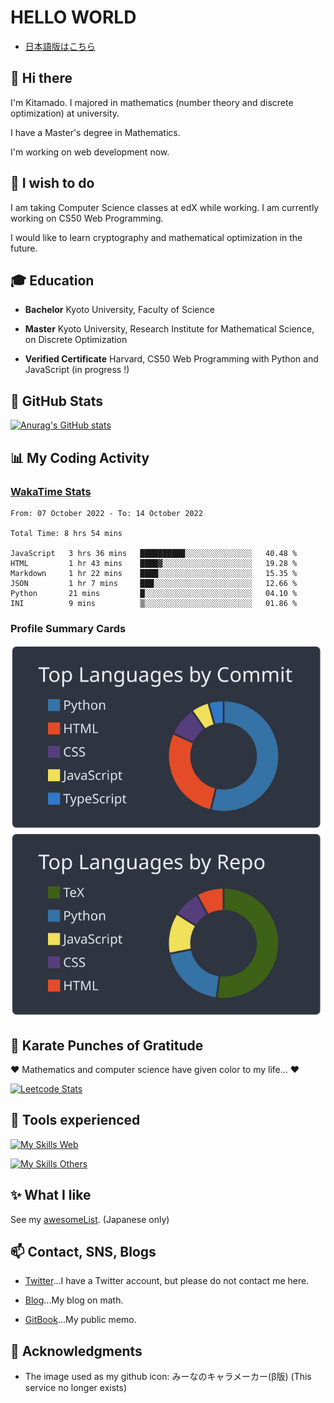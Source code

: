 # HELLO WORLD

* [日本語版はこちら](./README.ja.md)

## 👋 Hi there

I'm Kitamado. I majored in mathematics (number theory and discrete optimization) at university.

I have a Master's degree in Mathematics.

I'm working on web development now.

## 🌱 I wish to do

I am taking Computer Science classes at edX while working. I am currently working on CS50 Web Programming.

I would like to learn cryptography and mathematical optimization in the future.

## 🎓 Education

* **Bachelor** Kyoto University, Faculty of Science

* **Master** Kyoto University, Research Institute for Mathematical Science, on Discrete Optimization

* **Verified Certificate** Harvard, CS50 Web Programming with Python and JavaScript (in progress !)

## 🔭 GitHub Stats

[![Anurag's GitHub stats](https://github-readme-stats.vercel.app/api?username=Seasawher&count_private=true&theme=github_dark&show_icons=true)](https://github.com/anuraghazra/github-readme-stats)

## :bar_chart: My Coding Activity

### [WakaTime Stats](https://github.com/marketplace/actions/waka-readme)

<!--START_SECTION:waka-->

```text
From: 07 October 2022 - To: 14 October 2022

Total Time: 8 hrs 54 mins

JavaScript   3 hrs 36 mins   ██████████░░░░░░░░░░░░░░░   40.48 %
HTML         1 hr 43 mins    ████▓░░░░░░░░░░░░░░░░░░░░   19.28 %
Markdown     1 hr 22 mins    ████░░░░░░░░░░░░░░░░░░░░░   15.35 %
JSON         1 hr 7 mins     ███░░░░░░░░░░░░░░░░░░░░░░   12.66 %
Python       21 mins         █░░░░░░░░░░░░░░░░░░░░░░░░   04.10 %
INI          9 mins          ▒░░░░░░░░░░░░░░░░░░░░░░░░   01.86 %
```

<!--END_SECTION:waka-->

### Profile Summary Cards

[![profile summary card, most commit language](profile-summary-card-output/nord_dark/2-most-commit-language.svg)](https://github.com/vn7n24fzkq/github-profile-summary-cards) [![profile summary card, repos per language](profile-summary-card-output/nord_dark/1-repos-per-language.svg)](https://github.com/vn7n24fzkq/github-profile-summary-cards)

## :punch: Karate Punches of Gratitude

❤️ Mathematics and computer science have given color to my life... ❤️

[![Leetcode Stats](https://leetcard.jacoblin.cool/Seasawher?ext=heatmap&theme=dark)](https://github.com/JacobLinCool/LeetCode-Stats-Card)

## 🧰 Tools experienced

[![My Skills Web](https://skillicons.dev/icons?i=bootstrap,jquery,laravel,django&theme=dark)](https://skillicons.dev)

[![My Skills Others](https://skillicons.dev/icons?i=mysql,sqlite,git,docker,vscode&theme=dark)](https://skillicons.dev)

## :sparkles: What I like

See my [awesomeList](./awesomeList.md). (Japanese only)

## 📫 Contact, SNS, Blogs

* [Twitter](https://twitter.com/seasawher)...I have a Twitter account, but please do not contact me here.

* [Blog](https://seasawher.hatenablog.com/)...My blog on math.

* [GitBook](https://kitamado.gitbook.io/diary/)...My public memo.

## :bow: Acknowledgments

* The image used as my github icon: みーなのキャラメーカー(β版) (This service no longer exists)
